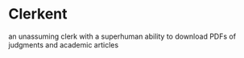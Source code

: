 # Clerkent

an unassuming clerk with a superhuman ability to download PDFs of judgments and academic articles